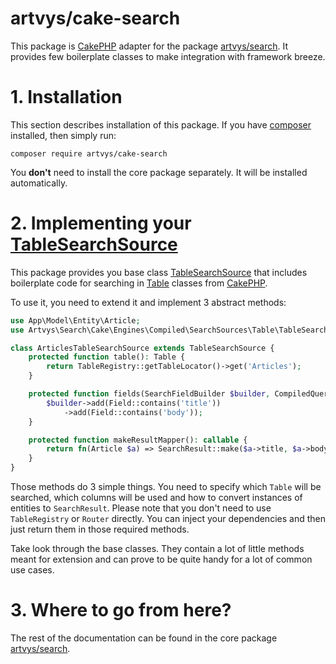 artvys/cake-search
=============

This package is [CakePHP](https://cakephp.org) adapter for the package
[artvys/search](https://github.com/dtokos/php-search). It provides few boilerplate classes to make integration with
framework breeze.

# 1. Installation

This section describes installation of this package. If you have [composer](https://getcomposer.org) installed,
then simply run:

```shell
composer require artvys/cake-search
```

You **don't** need to install the core package separately. It will be installed automatically.

# 2. Implementing your [TableSearchSource](src/Engines/Compiled/SearchSources/Table/TableSearchSource.php)

This package provides you base class [TableSearchSource](src/Engines/Compiled/SearchSources/Table/TableSearchSource.php)
that includes boilerplate code for searching in [Table](https://book.cakephp.org/4/en/orm/table-objects.html) classes
from [CakePHP](https://cakephp.org).

To use it, you need to extend it and implement 3 abstract methods:

```php
use App\Model\Entity\Article;
use Artvys\Search\Cake\Engines\Compiled\SearchSources\Table\TableSearchSource;

class ArticlesTableSearchSource extends TableSearchSource {
    protected function table(): Table {
        return TableRegistry::getTableLocator()->get('Articles');
    }

    protected function fields(SearchFieldBuilder $builder, CompiledQuery $query, int $limit): void {
        $builder->add(Field::contains('title'))
            ->add(Field::contains('body'));
    }

    protected function makeResultMapper(): callable {
        return fn(Article $a) => SearchResult::make($a->title, $a->body, Router::url(['controller' => 'Articles', 'action' => 'edit']));
    }
}
```

Those methods do 3 simple things. You need to specify which `Table` will be searched, which columns will be used and how
to convert instances of entities to `SearchResult`. Please note that you don't need to use `TableRegistry` or `Router`
directly. You can inject your dependencies and then just return them in those required methods.

Take look through the base classes. They contain a lot of little methods meant for extension and can prove to be quite
handy for a lot of common use cases.

# 3. Where to go from here?

The rest of the documentation can be found in the core package [artvys/search](https://github.com/dtokos/php-search).
